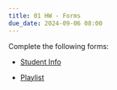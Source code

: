 ```yaml
---
title: 01 HW - Forms
due_date: 2024-09-06 08:00
---
```


Complete the following forms:

- [Student Info](https://forms.gle/Cse2ryv4ibqpyEt9A)

- [Playlist](https://forms.gle/yHNnkp5HqeeRJCUW7)
